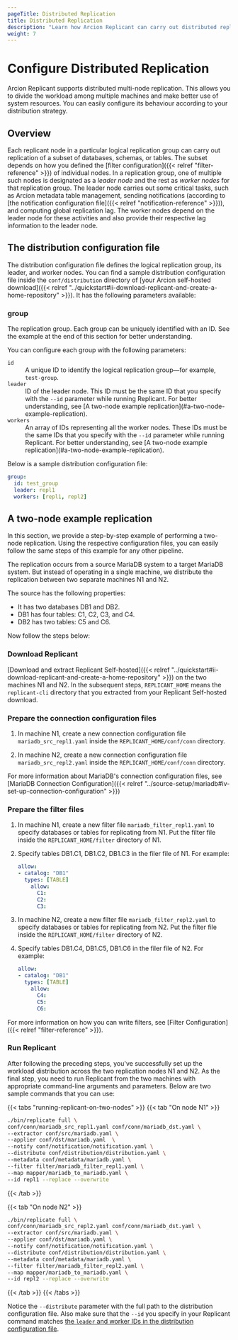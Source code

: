 ```yaml
---
pageTitle: Distributed Replication
title: Distributed Replication
description: "Learn how Arcion Replicant can carry out distributed replication across multiple nodes. We have a hands-on example walking you through the whole process."
weight: 7
---
```


# Configure Distributed Replication
Arcion Replicant supports distributed multi-node replication. This allows you to divide the workload among multiple machines and make better use of system resources. You can easily configure its behaviour according to your distribution strategy. 

## Overview
Each replicant node in a particular logical replication group can carry out replication of a subset of databases, schemas, or tables. The subset depends on how you defined the [filter configuration]({{< relref "filter-reference" >}}) of individual nodes. In a replication group, one of multiple such nodes is designated as a _leader node_ and the rest as _worker nodes_ for that replication group. The leader node carries out some critical tasks, such as Arcion metadata table management, sending notifications (according to [the notification configuration file]({{< relref "notification-reference" >}})), and computing global replication lag. The worker nodes depend on the leader node for these activities and also provide their respective lag information to the leader node.

## The distribution configuration file
The distribution configuration file defines the logical replication group, its leader, and worker nodes. You can find a sample distribution configuration file inside the `conf/distribution` directory of [your Arcion self-hosted download]({{< relref "../quickstart#ii-download-replicant-and-create-a-home-repository" >}}). It has the following parameters available:

### group
The replication group. Each group can be uniquely identified with an ID. See the example at the end of this section for better understanding.

You can configure each group with the following parameters:

<dl>
<dt><code>id</code></dt>
<dd> 
A unique ID to identify the logical replication group—for example, <code>test-group</code>.
</dd>

<dt><code>leader</code></dt> 
<dd>
ID of the leader node. This ID must be the same ID that you specify with the <code>--id</code> parameter while running Replicant. For better understanding, see [A two-node example replication](#a-two-node-example-replication).
</dd>

<dt><code>workers</code></dt> 
<dd>
An array of IDs representing all the worker nodes. These IDs must be the same IDs that you specify with the <code>--id</code> parameter while running Replicant. For better understanding, see [A two-node example replication](#a-two-node-example-replication).
</dd>

</dl>

Below is a sample distribution configuration file:

```YAML
group:
  id: test_group
  leader: repl1
  workers: [repl1, repl2]
```

## A two-node example replication
In this section, we provide a step-by-step example of performing a two-node replication. Using the respective configuration files, you can easily follow the same steps of this example for any other pipeline. 

The replication occurs from a source MariaDB system to a target MariaDB system. But instead of operating in a single machine, we distribute the replication between two separate machines N1 and N2.

The source has the following properties:

- It has two databases DB1 and DB2.
- DB1 has four tables: C1, C2, C3, and C4.
- DB2 has two tables: C5 and C6.

Now follow the steps below:

### Download Replicant
[Download and extract Replicant Self-hosted]({{< relref "../quickstart#ii-download-replicant-and-create-a-home-repository" >}}) on the two machines N1 and N2. In the subsequent steps, `REPLICANT_HOME` means the `replicant-cli` directory that you extracted from your Replicant Self-hosted download.

### Prepare the connection configuration files

1. In machine N1, create a new connection configuration file `mariadb_src_repl1.yaml` inside the `REPLICANT_HOME/conf/conn` directory.
 
2. In machine N2, create a new connection configuration file `mariadb_src_repl2.yaml` inside the `REPLICANT_HOME/conf/conn` directory.

For more information about MariaDB's connection configuration files, see [MariaDB Connection Configuration]({{< relref "../source-setup/mariadb#iv-set-up-connection-configuration" >}})

### Prepare the filter files
1. In machine N1, create a new filter file `mariadb_filter_repl1.yaml` to specify databases or tables for replicating from N1. Put the filter file inside the `REPLICANT_HOME/filter` directory of N1.

2. Specify tables DB1.C1, DB1.C2, DB1.C3 in the filer file of N1. For example:

    ```YAML
    allow:
    - catalog: "DB1"
      types: [TABLE]
        allow:
          C1:
          C2:
          C3:
    ```

3. In machine N2, create a new filter file `mariadb_filter_repl2.yaml` to specify databases or tables for replicating from N2. Put the filter file inside the `REPLICANT_HOME/filter` directory of N2.

4. Specify tables DB1.C4, DB1.C5, DB1.C6 in the filer file of N2. For example:

    ```YAML
    allow:
    - catalog: "DB1"
      types: [TABLE]
        allow:
          C4:
          C5:
          C6:
    ```
For more information on how you can write filters, see [Filter Configuration]({{< relref "filter-reference" >}}).

### Run Replicant
After following the preceding steps, you've successfully set up the workload distribution across the two replication nodes N1 and N2. As the final step, you need to run Replicant from the two machines with appropriate command-line arguments and parameters. Below are two sample commands that you can use:

{{< tabs "running-replicant-on-two-nodes" >}}
{{< tab "On node N1" >}}
```BASH
./bin/replicate full \
conf/conn/mariadb_src_repl1.yaml conf/conn/mariadb_dst.yaml \
--extractor conf/src/mariadb.yaml \
--applier conf/dst/mariadb.yaml  \
--notify conf/notification/notification.yaml \
--distribute conf/distribution/distribution.yaml \
--metadata conf/metadata/mariadb.yaml \
--filter filter/mariadb_filter_repl1.yaml \
--map mapper/mariadb_to_mariadb.yaml \
--id repl1 --replace --overwrite
```
{{< /tab >}}

{{< tab "On node N2" >}}
```BASH
./bin/replicate full \
conf/conn/mariadb_src_repl2.yaml conf/conn/mariadb_dst.yaml \
--extractor conf/src/mariadb.yaml \
--applier conf/dst/mariadb.yaml \
--notify conf/notification/notification.yaml \
--distribute conf/distribution/distribution.yaml \
--metadata conf/metadata/mariadb.yaml \
--filter filter/mariadb_filter_repl2.yaml \
--map mapper/mariadb_to_mariadb.yaml \
--id repl2 --replace --overwrite
```
{{< /tab >}}
{{< /tabs >}}

Notice the `--distribute` parameter with the full path to the distribution configuration file. Also make sure that the `--id` you specify in your Replicant command matches [the `leader` and worker IDs in the distribution configuration file](#group).




